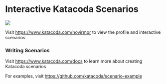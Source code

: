 # Interactive Katacoda Scenarios

[![](http://shields.katacoda.com/katacoda/novirmor/count.svg)](https://www.katacoda.com/novirmor "Get your profile on Katacoda.com")

Visit https://www.katacoda.com/novirmor to view the profile and interactive scenarios

### Writing Scenarios
Visit https://www.katacoda.com/docs to learn more about creating Katacoda scenarios

For examples, visit https://github.com/katacoda/scenario-example
